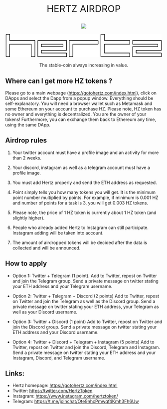 
<p align="center" style="font-size: 30px;">HERTZ AIRDROP</p>


<p align="center">
  <img src="http://gotohertz.com/img/underline.png" width="200">  
</p>

<p align="center">
  <img src="https://raw.githubusercontent.com/olejardamir/Hertz/master/mainWebPage/img/letters.png" width="500" title="Letters">  
</p>
<p align="center">The stable-coin always increasing in value.</p>

 

## Where can I get more HZ tokens ?
Please go to a main webpage (https://gotohertz.com/index.html), click on DApps and select the Dapp from a popup window. Everything should be self-explanatory. You will need a browser wallet such as Metamask and some Ethereum on your account to purchase HZ. Please note, HZ token has no owner and everything is decentralized. You are the owner of your tokens! Furthermore, you can exchange them back to Ethereum any time, using the same DApp.


## Airdrop rules
1. Your twitter account must have a profile image and an activity for more than 2 weeks.

2. Your discord, instagram as well as a telegram account must have a profile image.

3. You must add Hertz properly and send the ETH address as requested.

4. Point simply tells you how many tokens you will get. It is the minimum point number multiplied by points. For example, if minimum is 0.001 HZ and number of points for a task is 3, you will get 0.003 HZ tokens.

5. Please note, the price of 1 HZ token is currently about 1 HZ token (and slightly higher).

6. People who already added Hertz to Instagram can still participate. Instagram adding will be taken into account.

7. The amount of airdropped tokens will be decided after the data is collected and will be announced.


## How to apply
- Option 1: Twitter + Telegram (1 point). Add to Twitter, repost on Twitter and join the Telegram group. Send a private message on twitter stating your ETH address and your Telegram username.

- Option 2: Twitter + Telegram + Discord (2 points) Add to Twitter, repost on Twitter and join the Telegram as well as the Discord group. Send a private message on twitter stating your ETH address, your Telegram as well as your Discord username.

- Option 3: Twitter + Discord (1 point)  Add to Twitter, repost on Twitter and join the Discord group. Send a private message on twitter stating your ETH address and your Discord username.

- Option 4: Twitter + Discord + Telegram + Instagram (5 points) Add to Twitter, repost on Twitter and join the Discord, Telegram and Instagram. Send a private message on twitter stating your ETH address and your Instagram, Discord, and Telegram username.



## Links:
- Hertz homepage: https://gotohertz.com/index.html
- Twitter: https://twitter.com/HertzToken
- Instagram: https://www.instagram.com/hertztoken/
- Telegram: https://t.me/joinchat/Ote9nhcPmwqf4Kmh3Fh6Uw

